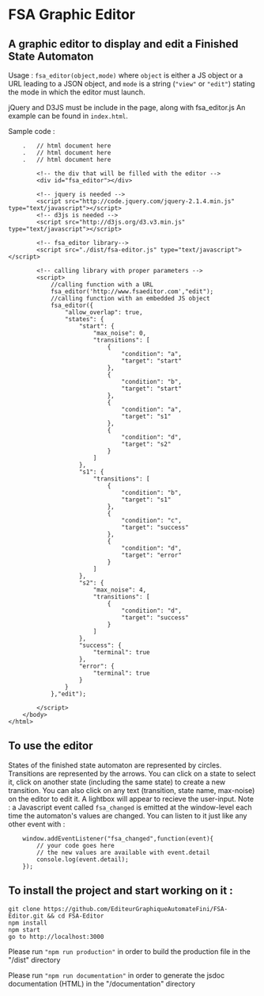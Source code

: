 # FSA Graphic Editor

## A graphic editor to display and edit a Finished State Automaton

Usage : ```fsa_editor(object,mode)``` where ```object``` is either a JS object or a URL leading to a JSON object, and ```mode``` is a string (```"view"``` or ```"edit"```) stating the mode in which the editor must launch.

jQuery and D3JS must be include in the page, along with fsa_editor.js
An example can be found in ```index.html```.

Sample code :
```
    .   // html document here
    .   // html document here
    .   // html document here

        <!-- the div that will be filled with the editor -->
        <div id="fsa_editor"></div>

        <!-- jquery is needed -->
        <script src="http://code.jquery.com/jquery-2.1.4.min.js" type="text/javascript"></script>
        <!-- d3js is needed -->
        <script src="http://d3js.org/d3.v3.min.js" type="text/javascript"></script>

        <!-- fsa_editor library-->
        <script src="./dist/fsa-editor.js" type="text/javascript"></script>

        <!-- calling library with proper parameters -->
        <script>
            //calling function with a URL
            fsa_editor('http://www.fsaeditor.com',"edit");
            //calling function with an embedded JS object
            fsa_editor({
                "allow_overlap": true,
                "states": {
                    "start": {
                        "max_noise": 0,
                        "transitions": [
                            {
                                "condition": "a",
                                "target": "start"
                            },
                            {
                                "condition": "b",
                                "target": "start"
                            },
                            {
                                "condition": "a",
                                "target": "s1"
                            },
                            {
                                "condition": "d",
                                "target": "s2"
                            }
                        ]
                    },
                    "s1": {
                        "transitions": [
                            {
                                "condition": "b",
                                "target": "s1"
                            },
                            {
                                "condition": "c",
                                "target": "success"
                            },
                            {
                                "condition": "d",
                                "target": "error"
                            }
                        ]
                    },
                    "s2": {
                        "max_noise": 4,
                        "transitions": [
                            {
                                "condition": "d",
                                "target": "success"
                            }
                        ]
                    },
                    "success": {
                        "terminal": true
                    },
                    "error": {
                        "terminal": true
                    }
                }
            },"edit");

        </script>
    </body>
</html>
```

## To use the editor
States of the finished state automaton are represented by circles.
Transitions are represented by the arrows.
You can click on a state to select it, click on another state (including the same state) to create a new transition.
You can also click on any text (transition, state name, max-noise) on the editor to edit it. A lightbox will appear to recieve the user-input.
Note : a Javascript event called `fsa_changed` is emitted at the window-level each time the automaton's values are changed. You can listen to it just like any other event with :
```
    window.addEventListener("fsa_changed",function(event){
        // your code goes here
        // the new values are available with event.detail
        console.log(event.detail);
    });
```

## To install the project and start working on it :

```
git clone https://github.com/EditeurGraphiqueAutomateFini/FSA-Editor.git && cd FSA-Editor
npm install
npm start
go to http://localhost:3000
```

Please run ```"npm run production"``` in order to build the production file in the "/dist" directory

Please run ```"npm run documentation"``` in order to generate the jsdoc documentation (HTML) in the "/documentation" directory
